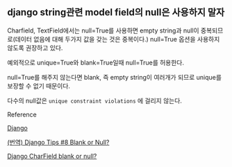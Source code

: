 ## django string관련 model field의 null은 사용하지 말자

Charfield, TextField에서는 null=True를 사용하면 empty string과 null이 중복되므로(데이터 없음에 대해 두가지 값을 갖는 것은 중복이다.) null=True 옵션을 사용하지 않도록 권장하고 있다.

예외적으로 unique=True와 blank=True일때 null=True를 허용한다.

null=True를 해주지 않는다면 blank, 즉 empty string이 여러개가 되므로 unique를 보장할 수 없기 때문이다.

다수의 null값은 `unique constraint violations` 에 걸리지 않는다.

Reference

[Django](https://docs.djangoproject.com/en/4.1/ref/models/fields/)

[(번역) Django Tips #8 Blank or Null?](https://wayhome25.github.io/django/2017/09/23/django-blank-null/)

[Django CharField blank or null?](https://www.qu3vipon.com/django-charfield-blank-or-null)
